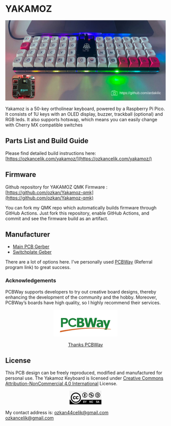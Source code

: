# YAKAMOZ
![Yakamoz keyboard](Images/yakamoz.png)

Yakamoz is a 50-key ortholinear keyboard, powered by a Raspberry Pi Pico. It consists of 1U keys with an OLED display, buzzer, trackball (optional) and RGB leds. It also supports hotswap, which means you can easily change with Cherry MX compatible switches

## Parts List and Build Guide
Please find detailed build instructions here: [https://ozkancelik.com/yakamoz/](https://ozkancelik.com/yakamoz/)

## Firmware

Github repository for YAKAMOZ QMK Firmware : [https://github.com/ozkan/Yakamoz-qmk](https://github.com/ozkan/Yakamoz-qmk)

You can fork my QMK repo which automatically builds firmware through GitHub Actions. Just fork this repository, enable GitHub Actions, and commit and see the firmware build as an artifact.

## Manufacturer
- [Main PCB Gerber ](https://github.com/ozkan/Yakamoz/tree/main/Production/MainPCB/Gerber)        
- [Switchplate Geber](https://github.com/ozkan/Yakamoz/tree/main/Production/SwitchpatePCB/Gerber)  

There are a lot of options here. I've personally used [PCBWay](https://pcbway.com/g/43w5U4) (Referral program link) to great success.


### Acknowledgements
PCBWay supports developers to try out creative board designs, thereby enhancing the development of the community and the hobby. Moreover, PCBWay’s boards have high quality, so I highly recommend their services.


<p align="center">
<a href="https://pcbway.com/"><img src="Images/PCBWay.png"></a>
</p> 
<p align="center">
<a href="https://pcbway.com" >Thanks PCBWay</a>


## License
This PCB design can be freely reproduced, modified and manufactured for personal use. 
The Yakamoz Keyboard is licensed under [Creative Commons Attribution-NonCommercial 4.0  International](https://creativecommons.org/licenses/by-nc/4.0/) License.    
<p align="center">
<a href="https://creativecommons.org/licenses/by-nc/4.0/"><img width='100px' src="Images/creative_commons_licenses.jpg"></a>
</p> 

My contact address is: [ozkan44celik@gmail.com](ozkan44celik@gmail.com)     
[ozkancelik@gmail.com](mailto:ozkancelik@gmail.com) 
